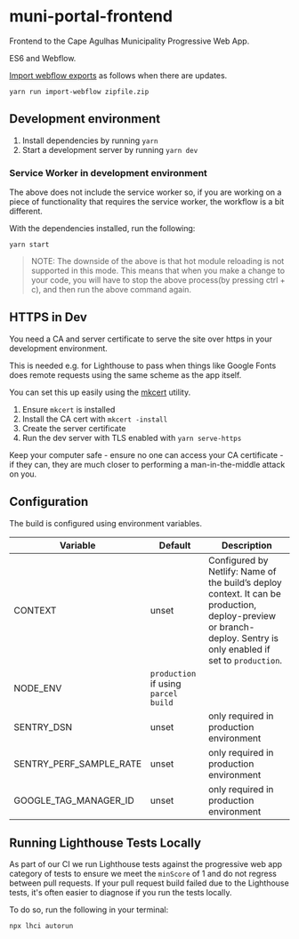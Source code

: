 # muni-portal-frontend

Frontend to the Cape Agulhas Municipality Progressive Web App.

ES6 and Webflow.

[Import webflow exports](https://www.npmjs.com/package/import-webflow-export) as follows when there are updates.

    yarn run import-webflow zipfile.zip

## Development environment

1. Install dependencies by running `yarn`
2. Start a development server by running `yarn dev`

### Service Worker in development environment

The above does not include the service worker so, if you are working on a piece of functionality that requires the service worker, the workflow is a bit different.

With the dependencies installed, run the following:

```
yarn start
```

> NOTE: The downside of the above is that hot module reloading is not supported in this mode. This means that when you make a change to your code, you will have to stop the above process(by pressing ctrl + c), and then run the above command again.

## HTTPS in Dev

You need a CA and server certificate to serve the site over https in your
development environment.

This is needed e.g. for Lighthouse to pass when things like Google Fonts
does remote requests using the same scheme as the app itself.

You can set this up easily using the [mkcert](https://mkcert.org/) utility.

1. Ensure `mkcert` is installed
2. Install the CA cert with `mkcert -install`
3. Create the server certificate
4. Run the dev server with TLS enabled with `yarn serve-https`

Keep your computer safe - ensure no one can access your CA certificate - if they
can, they are much closer to performing a man-in-the-middle attack on you.

## Configuration

The build is configured using environment variables.

| Variable                | Default                              | Description                                                                                                                                                      |
| ----------------------- | ------------------------------------ | ---------------------------------------------------------------------------------------------------------------------------------------------------------------- |
| CONTEXT                 | unset                                | Configured by Netlify: Name of the build’s deploy context. It can be production, deploy-preview or branch-deploy. Sentry is only enabled if set to `production`. |
| NODE_ENV                | `production` if using `parcel build` |                                                                                                                                                                  |
| SENTRY_DSN              | unset                                | only required in production environment                                                                                                                          |
| SENTRY_PERF_SAMPLE_RATE | unset                                | only required in production environment                                                                                                                          |
| GOOGLE_TAG_MANAGER_ID   | unset                                | only required in production environment                                                                                                                          |

## Running Lighthouse Tests Locally

As part of our CI we run Lighthouse tests against the progressive web app category of tests to ensure we meet the `minScore` of 1 and do not regress between pull requests. If your pull request build failed due to the Lighthouse tests, it's often easier to diagnose if you run the tests locally.

To do so, run the following in your terminal:

```
npx lhci autorun
```
